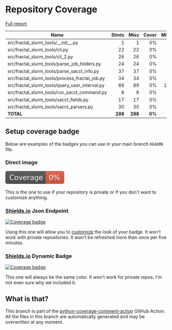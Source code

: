 # Repository Coverage

[Full report](https://htmlpreview.github.io/?https://github.com/fractal-analytics-platform/fractal-slurm-tools/blob/python-coverage-comment-action-data/htmlcov/index.html)

| Name                                               |    Stmts |     Miss |  Cover |   Missing |
|--------------------------------------------------- | -------: | -------: | -----: | --------: |
| src/fractal\_slurm\_tools/\_\_init\_\_.py          |        1 |        1 |     0% |         1 |
| src/fractal\_slurm\_tools/cli.py                   |       22 |       22 |     0% |      1-62 |
| src/fractal\_slurm\_tools/cli\_2.py                |       26 |       26 |     0% |      1-75 |
| src/fractal\_slurm\_tools/parse\_job\_folders.py   |       24 |       24 |     0% |      1-50 |
| src/fractal\_slurm\_tools/parse\_sacct\_info.py    |       37 |       37 |     0% |      1-78 |
| src/fractal\_slurm\_tools/process\_fractal\_job.py |       34 |       34 |     0% |      1-66 |
| src/fractal\_slurm\_tools/query\_user\_interval.py |       89 |       89 |     0% |     1-208 |
| src/fractal\_slurm\_tools/run\_sacct\_command.py   |        8 |        8 |     0% |      1-35 |
| src/fractal\_slurm\_tools/sacct\_fields.py         |       17 |       17 |     0% |      1-59 |
| src/fractal\_slurm\_tools/sacct\_parsers.py        |       30 |       30 |     0% |      1-78 |
|                                          **TOTAL** |  **288** |  **288** | **0%** |           |


## Setup coverage badge

Below are examples of the badges you can use in your main branch `README` file.

### Direct image

[![Coverage badge](https://raw.githubusercontent.com/fractal-analytics-platform/fractal-slurm-tools/python-coverage-comment-action-data/badge.svg)](https://htmlpreview.github.io/?https://github.com/fractal-analytics-platform/fractal-slurm-tools/blob/python-coverage-comment-action-data/htmlcov/index.html)

This is the one to use if your repository is private or if you don't want to customize anything.

### [Shields.io](https://shields.io) Json Endpoint

[![Coverage badge](https://img.shields.io/endpoint?url=https://raw.githubusercontent.com/fractal-analytics-platform/fractal-slurm-tools/python-coverage-comment-action-data/endpoint.json)](https://htmlpreview.github.io/?https://github.com/fractal-analytics-platform/fractal-slurm-tools/blob/python-coverage-comment-action-data/htmlcov/index.html)

Using this one will allow you to [customize](https://shields.io/endpoint) the look of your badge.
It won't work with private repositories. It won't be refreshed more than once per five minutes.

### [Shields.io](https://shields.io) Dynamic Badge

[![Coverage badge](https://img.shields.io/badge/dynamic/json?color=brightgreen&label=coverage&query=%24.message&url=https%3A%2F%2Fraw.githubusercontent.com%2Ffractal-analytics-platform%2Ffractal-slurm-tools%2Fpython-coverage-comment-action-data%2Fendpoint.json)](https://htmlpreview.github.io/?https://github.com/fractal-analytics-platform/fractal-slurm-tools/blob/python-coverage-comment-action-data/htmlcov/index.html)

This one will always be the same color. It won't work for private repos. I'm not even sure why we included it.

## What is that?

This branch is part of the
[python-coverage-comment-action](https://github.com/marketplace/actions/python-coverage-comment)
GitHub Action. All the files in this branch are automatically generated and may be
overwritten at any moment.